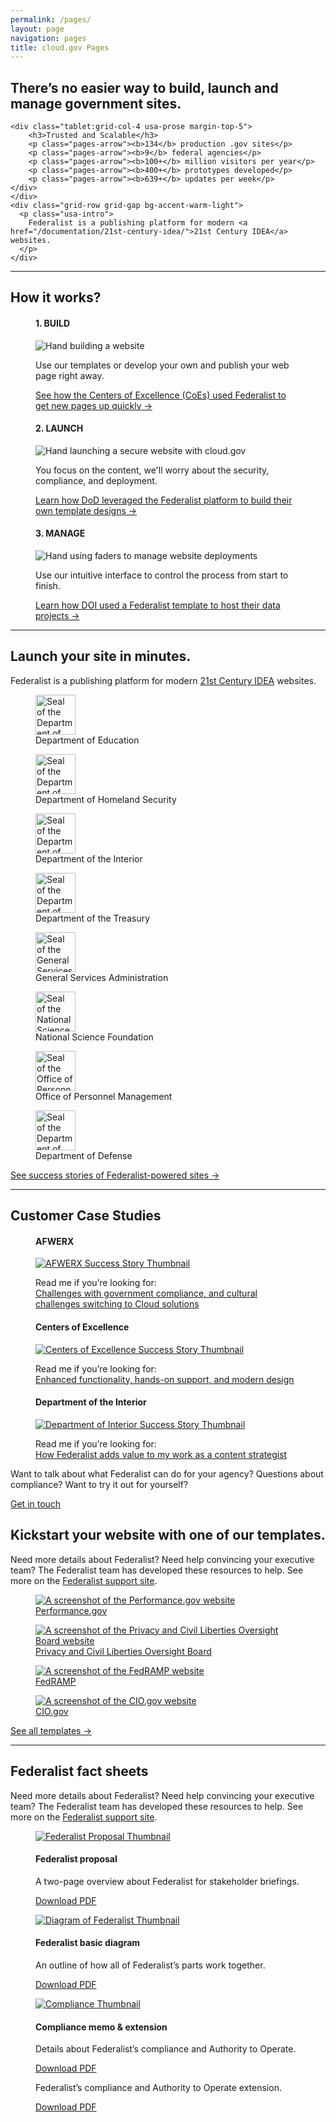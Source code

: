 ```yaml
---
permalink: /pages/
layout: page
navigation: pages
title: cloud.gov Pages
---
```


<section class="usa-section">
  <div class="site-welcome">
    <div class="grid-row grid-gap">
    <div class="tablet:grid-col-8">
      <h1>There’s no easier way to build, launch and manage government sites.</h1>
    </div>
  
    <div class="tablet:grid-col-4 usa-prose margin-top-5">
        <h3>Trusted and Scalable</h3>
        <p class="pages-arrow"><b>134</b> production .gov sites</p>
        <p class="pages-arrow"><b>9</b> federal agencies</p>
        <p class="pages-arrow"><b>100+</b> million visitors per year</p>
        <p class="pages-arrow"><b>400+</b> prototypes developed</p>
        <p class="pages-arrow"><b>639+</b> updates per week</p>
    </div>
    </div>
    <div class="grid-row grid-gap bg-accent-warm-light">
      <p class="usa-intro">
        Federalist is a publishing platform for modern <a href="/documentation/21st-century-idea/">21st Century IDEA</a> websites.
      </p>
    </div>
  </div>
</section>
<hr />
<section class="usa-graphic-list usa-section">
  <a name="How it works"></a>
  <div class="grid-row grid-gap">
    <h2>How it works?</h2>
  </div>
  <div class="grid-row bg-accent-warm-light">
    <div class="grid-col-4">
        <figure class="figure">
          <figcaption>
            <h4>1. BUILD</h4>
          </figcaption>
          <div class="tint">
            <img src="{{site.baseurl}}/assets/pages/images/build.png" alt="Hand building a website">
          </div>
          <figcaption>
            <p>Use our templates or develop your own and publish your web page right away.</p>
            <a href="{{site.baseurl}}/assets/pages/documents/coe-success.pdf">See how the Centers of Excellence (CoEs) used Federalist to get new pages up quickly →</a>
          </figcaption>
        </figure>
      <!-- </div> -->
    </div> 
    <div class="grid-col-4">
        <figure class="figure">
          <figcaption>
            <h4>2. LAUNCH</h4>
          </figcaption>
          <div class="tint">
            <img src="{{site.baseurl}}/assets/pages/images/launch.png" alt="Hand launching a secure website with cloud.gov">
          </div>
          <figcaption>
            <p>You focus on the content, we'll worry about the security, compliance, and deployment.</p>
            <a href="{{site.baseurl}}/assets/pages/documents/afwerx-success.pdf">Learn how DoD leveraged the Federalist platform to build their own template designs →</a>
          </figcaption>
        </figure>
    </div> 
    <div class="grid-col-4">
        <figure class="figure">
          <figcaption>
            <h4>3. MANAGE</h4>
          </figcaption>
          <div class="tint">
            <img src="{{site.baseurl}}/assets/pages/images/manage.png" alt="Hand using faders to manage website deployments">
          </div>
          <figcaption>
            <p>Use our intuitive interface to control the process from start to finish.</p>
            <a href="{{site.baseurl}}/assets/pages/documents/doi-success.pdf">Learn how DOI used a Federalist template to host their data projects →</a>
          </figcaption>
        </figure>
    </div> 
  </div>
</section>
<hr />
<section class="usa-section margin-bottom-8">
  <div class="grid-row">
    <h2>Launch your site in minutes.</h2>
    <a name="Customers"></a>
  </div>
  <div class="grid-row">
    <p>
      Federalist is a publishing platform for modern <a href="/documentation/21st-century-idea/">21st Century IDEA</a> websites.
    </p>
  </div>
  <div class="grid-row grid-gap">
    <div class="tablet:grid-col">
      <figure class="figure figure-seal">
        <img src="{{site.baseurl}}/assets/pages/images/logos/partners/500px-Education.png" alt="Seal of the Department of Education" height="64" width="64">
        <figcaption>Department of Education</figcaption>
      </figure>
    </div>
    <div class="tablet:grid-col">
      <figure class="figure figure-seal">
        <img src="{{site.baseurl}}/assets/pages/images/logos/partners/500px-DHS.png" alt="Seal of the Department of Homeland Security" height="64" width="64">
        <figcaption>Department of Homeland Security</figcaption>
      </figure>
    </div>
    <div class="tablet:grid-col">
      <figure class="figure figure-seal">
        <img src="{{site.baseurl}}/assets/pages/images/logos/partners/500px-DOI.png" alt="Seal of the Department of the Interior" height="64" width="64">
        <figcaption>Department of the Interior</figcaption>
      </figure>
    </div>
    <div class="tablet:grid-col">
      <figure class="figure figure-seal">
        <img src="{{site.baseurl}}/assets/pages/images/logos/partners/500px-treasury.png" alt="Seal of the Department of the Treasury" height="64" width="64">
        <figcaption>Department of the Treasury</figcaption>
      </figure>
    </div>
  </div>
  <div class="grid-row grid-gap">
    <div class="tablet:grid-col">
      <figure class="figure figure-seal">
        <img src="{{site.baseurl}}/assets/pages/images/logos/partners/500px-GSA.png" alt="Seal of the General Services Administration" height="64" width="64">
        <figcaption>General Services Administration</figcaption>
      </figure>
    </div>
    <div class="tablet:grid-col">
      <figure class="figure figure-seal">
        <img src="{{site.baseurl}}/assets/pages/images/logos/partners/500px-NSF.png" alt="Seal of the National Science Foundation" height="64" width="64">
        <figcaption>National Science Foundation</figcaption>
      </figure>
    </div>
    <div class="tablet:grid-col">
      <figure class="figure figure-seal">
        <img src="{{site.baseurl}}/assets/pages/images/logos/partners/500px-OPM.png" alt="Seal of the Office of Personnel Management" height="64" width="64">
        <figcaption>Office of Personnel Management</figcaption>
      </figure>
    </div>
    <div class="tablet:grid-col">
      <figure class="figure figure-seal">
        <img src="{{site.baseurl}}/assets/pages/images/logos/partners/DODc.gif" alt="Seal of the Department of Defense" height="64" width="64">
        <figcaption>Department of Defense</figcaption>
      </figure>
    </div>
  </div>
  <div class="grid-row">
    <a href="{{site.baseurl}}/success-stories/">See success stories of Federalist-powered sites →</a>
  </div>
</section>

<hr/>

<section class="usa-section">
  <div class="grid-row">
    <h2>Customer Case Studies</h2>
    <a name="Case Studies"></a>
  </div>
  <div class="grid-row grid-gap">
    <div class="tablet:grid-col">
      <figure class="figure">
        <figcaption>
          <h4>AFWERX</h4>
        </figcaption>
        <div class="tint">
          <a href="{{site.baseurl}}/assets/pages/documents/afwerx-success.pdf"><img alt="AFWERX Success Story Thumbnail" src="{{site.baseurl}}/assets/pages/images/home-page/afwerx-success-Thumbnail.png" class="pages-card"></a>
        </div>
        <figcaption>
          <p class="small">Read me if you’re looking for:<br><a href="{{site.baseurl}}/assets/pages/documents/afwerx-success.pdf">Challenges with government compliance, and cultural challenges switching to Cloud solutions</a></p>
        </figcaption>
      </figure>
    </div>
    <div class="tablet:grid-col">
      <figure class="figure">
        <figcaption>
          <h4>Centers of Excellence</h4>
        </figcaption>
        <div class="tint">
          <a href="{{site.baseurl}}/assets/pages/documents/coe-success.pdf"><img alt="Centers of Excellence  Success Story Thumbnail" src="{{site.baseurl}}/assets/pages/images/home-page/coe-success-Thumbnail.png" class="pages-card"></a>
        </div>
        <figcaption>
          <p class="small">Read me if you’re looking for:<br><a href="{{site.baseurl}}/assets/pages/documents/coe-success.pdf">Enhanced functionality, hands-on support, and modern design</a></p>
        </figcaption>
      </figure>
    </div>
    <div class="tablet:grid-col">
      <figure class="figure">
        <figcaption>
          <h4>Department of the Interior</h4>
        </figcaption>
        <div class="tint">
          <a href="{{site.baseurl}}/assets/pages/documents/doi-success.pdf"><img alt="Department of Interior  Success Story Thumbnail" src="{{site.baseurl}}/assets/pages/images/home-page/doi-success-Thumbnail.png" class="pages-card"></a>
        </div>
        <figcaption>
          <p class="small">Read me if you’re looking for:<br><a href="{{site.baseurl}}/assets/pages/documents/doi-success.pdf">How Federalist adds value to my work as a content strategist</a></p>
        </figcaption>
      </figure>
    </div>
  </div>
</section>

<section class="usa-section">
  <div class="grid-row">
    <div class="tablet:grid-col padding-4 bg-accent-warm-light">
      <p class="usa-intro tablet:grid-col-10">
        Want to talk about what Federalist can do for your agency? Questions about compliance? Want to try it out for yourself?
      </p>
      <p><a class="usa-button usa-button--big" href="{{site.baseurl}}/pages/contact/">Get in touch</a></p>
    </div>
  </div>
</section>

<section class="usa-section our-templates">
  <div class="grid-row">
    <h2>Kickstart your website with one of our templates.</h2>
    <p class="usa-intro tablet:grid-col-10">
     Need more details about Federalist? Need help convincing your executive team? The Federalist team has developed these resources to help. See more on the <a href="{{site.baseurl}}/pages/documentation/">Federalist support site</a>.
    </p>
  </div>
  <div class="grid-row">
    <div class="tablet:grid-col usa-prose">
      <a href="https://performance.gov">
        <figure class="figure figure-seal">
          <div class="tint">
            <img src="{{site.baseurl}}/assets/pages/images/partner-sites/performance.gov.png"  alt="A screenshot of the Performance.gov website" class="pages-card">
          </div>
          <figcaption>Performance.gov</figcaption>
        </figure>
      </a>
    </div>
    <div class="tablet:grid-col usa-prose">
      <a href="https://pclob.gov">
        <figure class="figure figure-seal">
          <div class="tint">
            <img src="{{site.baseurl}}/assets/pages/images/partner-sites/pclob.gov.png"  alt="A screenshot of the Privacy and Civil Liberties Oversight Board website" class="pages-card">
          </div>
          <figcaption>Privacy and Civil Liberties Oversight Board</figcaption>
        </figure>
      </a>
    </div>
  </div>
  <div class="grid-row">
    <div class="tablet:grid-col usa-prose">
     <a href="https://fedramp.gov">
        <figure class="figure figure-seal">
          <div class="tint">
            <img src="{{site.baseurl}}/assets/pages/images/partner-sites/fedramp.gov.png" alt="A screenshot of the FedRAMP website" class="pages-card">
          </div>
          <figcaption>FedRAMP</figcaption>
        </figure>
      </a>
    </div>
    <div class="tablet:grid-col usa-prose">
      <a href="https://cio.gov">
        <figure class="figure figure-seal">
          <div class="tint">
            <img src="{{site.baseurl}}/assets/pages/images/partner-sites/cio.gov.png" alt="A screenshot of the CIO.gov website" class="pages-card">
          </div>
          <figcaption>CIO.gov</figcaption>
        </figure>
      </a>
    </div>
  </div>
  <div class="table:grid-row">
    <a href="{{site.baseurl}}/pages/documentation/templates/">See all templates →</a>
  </div>
</section>

<hr/>

<section class="usa-section our-templates">
  <div class="grid-row">
    <h2>Federalist fact sheets</h2>
    <p class="usa-intro tablet:grid-col-10">
      Need more details about Federalist? Need help convincing your executive team? The Federalist team has developed these resources to help. See more on the <a href="{{site.baseurl}}/pages/documentation/">Federalist support site</a>.
    </p>
  </div>
  <div class="grid-row">
    <div class="tablet:grid-col usa-prose">
      <figure class="figure">
        <div class="tint">
          <a href="{{site.baseurl}}/assets/pages/documents/Federalist-Proposal.pdf"><img alt="Federalist Proposal Thumbnail" src="{{site.baseurl}}/assets/pages/images/home-page/Federalist-Proposal-Thumbnail.png" class="pages-card"></a>
        </div>
        <figcaption>
          <h4>Federalist proposal</h4>
          <p class="small">A two-page overview about Federalist for stakeholder briefings.</p>
          <a href="{{site.baseurl}}/assets/pages/documents/Federalist-Proposal.pdf">Download PDF</a>
        </figcaption>
      </figure>
    </div>
    <div class="tablet:grid-col usa-prose">
      <figure class="figure">
        <div class="tint">
          <a href="{{site.baseurl}}/assets/pages/documents/how-federalist-works-diagram.pdf">
            <img alt="Diagram of Federalist Thumbnail" src="{{site.baseurl}}/assets/pages/images/home-page/how-federalist-works-diagram-Thumbnail.jpg" class="pages-card">
          </a>
        </div>
        <figcaption>
          <h4>Federalist basic diagram</h4>
          <p class="small">An outline of how all of Federalist’s parts work together.</p>
          <a href="{{site.baseurl}}/assets/pages/documents/how-federalist-works-diagram.pdf">Download PDF</a>
        </figcaption>
      </figure>
    </div>
    <div class="tablet:grid-col usa-prose">
     <figure class="figure">
        <div class="tint">
          <a href="{{site.baseurl}}/assets/pages/documents/Federalist-Compliance-Memo.pdf"><img alt="Compliance Thumbnail" src="{{site.baseurl}}/assets/pages/images/home-page/Federalist-Compliance-Memo-Thumbnail.jpg" class="pages-card"></a>
        </div>
        <figcaption>
          <h4>Compliance memo & extension</h4>
          <p class="small">Details about Federalist’s compliance and Authority to Operate.</p>
          <a href="{{site.baseurl}}/assets/pages/documents/Federalist-Compliance-Memo.pdf">Download PDF</a>
          <p class="small">Federalist’s compliance and Authority to Operate extension.</p>
          <a href="{{site.baseurl}}/assets/pages/documents/Federalist-ATO-Extension-Letter.pdf">Download PDF</a>
        </figcaption>
      </figure>
    </div>
  </div>
</section>